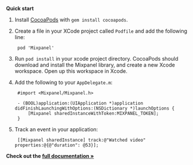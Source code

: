 **Quick start**

1. Install [CocoaPods](http://cocoapods.org/) with `gem install cocoapods`.
2. Create a file in your XCode project called `Podfile` and add the following line:

        pod 'Mixpanel'

3. Run `pod install` in your xcode project directory. CocoaPods should download and
install the Mixpanel library, and create a new Xcode workspace. Open up this workspace in Xcode.
4. Add the following to your `AppDelegate.m`:

        #import <Mixpanel/Mixpanel.h>

        - (BOOL)application:(UIApplication *)application didFinishLaunchingWithOptions:(NSDictionary *)launchOptions {
            [Mixpanel sharedInstanceWithToken:MIXPANEL_TOKEN];
        }

5. Track an event in your application:

        [[Mixpanel sharedInstance] track:@"Watched video" properties:@{@"duration": @53}];

**Check out the [full documentation »](https://mixpanel.com/help/reference/ios)**
